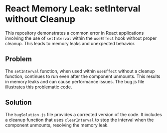 # React Memory Leak: setInterval without Cleanup

This repository demonstrates a common error in React applications involving the use of `setInterval` within the `useEffect` hook without proper cleanup. This leads to memory leaks and unexpected behavior.

## Problem
The `setInterval` function, when used within `useEffect` without a cleanup function, continues to run even after the component unmounts. This results in memory leaks and can cause performance issues. The bug.js file illustrates this problematic code.

## Solution
The `bugSolution.js` file provides a corrected version of the code. It includes a cleanup function that uses `clearInterval` to stop the interval when the component unmounts, resolving the memory leak.